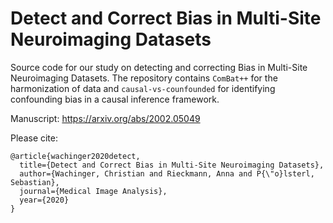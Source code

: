 # Detect and Correct Bias in Multi-Site Neuroimaging Datasets


Source code for our study on detecting and correcting Bias in Multi-Site Neuroimaging Datasets. 
The repository contains `ComBat++` for the harmonization of data and `causal-vs-counfounded` for identifying confounding bias in a causal inference framework.

Manuscript: https://arxiv.org/abs/2002.05049

Please cite: 
```
@article{wachinger2020detect,
  title={Detect and Correct Bias in Multi-Site Neuroimaging Datasets},
  author={Wachinger, Christian and Rieckmann, Anna and P{\"o}lsterl, Sebastian},
  journal={Medical Image Analysis},
  year={2020}
}
```
